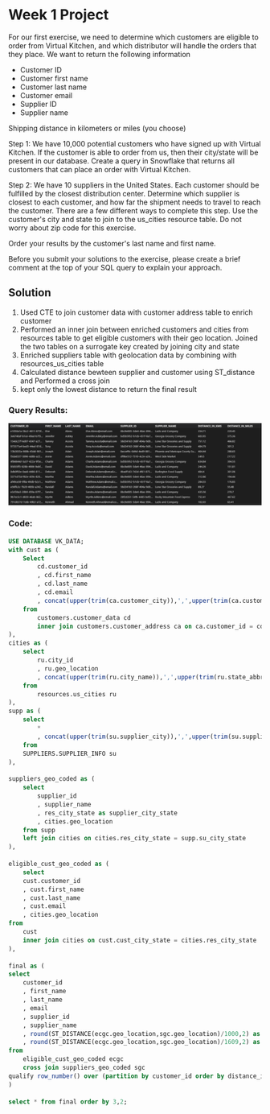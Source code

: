 
# Week 1 Project

For our first exercise, we need to determine which customers are eligible to order from Virtual Kitchen, and which distributor will handle the orders that they place. We want to return the following information

- Customer ID
- Customer first name
- Customer last name
- Customer email
- Supplier ID
- Supplier name

Shipping distance in kilometers or miles (you choose)

Step 1: We have 10,000 potential customers who have signed up with Virtual Kitchen. If the customer is able to order from us, then their city/state will be present in our database. Create a query in Snowflake that returns all customers that can place an order with Virtual Kitchen.

Step 2: We have 10 suppliers in the United States. Each customer should be fulfilled by the closest distribution center. Determine which supplier is closest to each customer, and how far the shipment needs to travel to reach the customer. There are a few different ways to complete this step. Use the customer's city and state to join to the us_cities resource table. Do not worry about zip code for this exercise.

Order your results by the customer's last name and first name.

Before you submit your solutions to the exercise, please create a brief comment at the top of your SQL query to explain your approach.

## Solution

1. Used CTE to join customer data with customer address table to enrich customer 
2. Performed an inner join between enriched customers and cities from resources table to get eligible customers with their geo location. Joined the two tables on a surrogate key created by joining city and state 
3. Enriched suppliers table with geolocation data by combining with resources_us_cities table
4. Calculated distance bewteen supplier and customer using ST_distance and Performed a cross join
5. kept only the lowest distance to return the final result  

### Query Results:
![query_results](query_result.png)
### Code:
```sql
USE DATABASE VK_DATA;
with cust as (
    Select 
        cd.customer_id
        , cd.first_name
        , cd.last_name
        , cd.email
        , concat(upper(trim(ca.customer_city)),',',upper(trim(ca.customer_state))) as cust_city_state
    from
        customers.customer_data cd
        inner join customers.customer_address ca on ca.customer_id = cd.customer_id
),
cities as (
    select 
        ru.city_id
        , ru.geo_location
        , concat(upper(trim(ru.city_name)),',',upper(trim(ru.state_abbr))) as res_city_state
    from
        resources.us_cities ru
),
supp as (
    select 
        *
        , concat(upper(trim(su.supplier_city)),',',upper(trim(su.supplier_state))) as su_city_state 
    from
    SUPPLIERS.SUPPLIER_INFO su
),

suppliers_geo_coded as (
    select 
        supplier_id
        , supplier_name
        , res_city_state as supplier_city_state
        , cities.geo_location
    from supp
    left join cities on cities.res_city_state = supp.su_city_state
), 

eligible_cust_geo_coded as (
    select 
    cust.customer_id
    , cust.first_name
    , cust.last_name
    , cust.email
    , cities.geo_location
from
    cust 
    inner join cities on cust.cust_city_state = cities.res_city_state
),

final as (
select 
    customer_id
    , first_name
    , last_name
    , email
    , supplier_id
    , supplier_name
    , round(ST_DISTANCE(ecgc.geo_location,sgc.geo_location)/1000,2) as distance_in_kms
    , round(ST_DISTANCE(ecgc.geo_location,sgc.geo_location)/1609,2) as distance_in_miles
from
    eligible_cust_geo_coded ecgc
    cross join suppliers_geo_coded sgc  
qualify row_number() over (partition by customer_id order by distance_in_kms) = 1
)

select * from final order by 3,2;

```